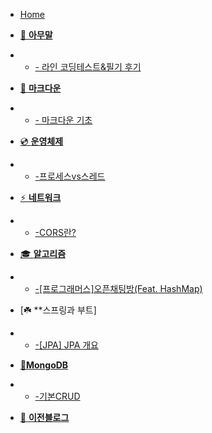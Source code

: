 - [Home](_coverpage.md)

- [🐴 **아무말**]()
- - [- 라인 코딩테스트&필기 후기](./tmi/lineTest.md)

- [📌 **마크다운**]()
- - [- 마크다운 기초](./markdown/00_markdown_basic.md)

- [💿 **운영체제**]()
- - [-프로세스vs스레드](./OS/threadVsProcess.md)

- [⚡️ **네트워크**]()
- - [-CORS란?](./network/cors.md)

- [🎓 **알고리즘**]()
- - [-[프로그래머스]오픈채팅방(Feat. HashMap)](./algorithm/open_chatting.md)

- [☘️ **스프링과 부트]
- - [-[JPA] JPA 개요](./springAndBoot/jpa_tutorial.md)

- [🍋**MongoDB**]()
- - [-기본CRUD](./mongodb/CRUD.md)

- [🙈 **이전블로그**](https://lizarmong-water.tistory.com/)